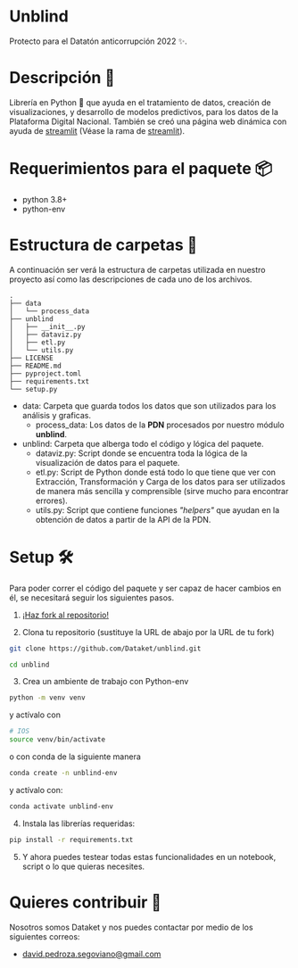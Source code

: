 # Unblind
Protecto para el Datatón anticorrupción 2022 ✨.

# Descripción 📄
Librería en Python 🐍 que ayuda en el tratamiento de datos, creación de visualizaciones, y desarrollo de modelos predictivos, para los datos de la Plataforma Digital Nacional. También se creó una página web dinámica con ayuda de [streamlit](https://streamlit.io/) (Véase la rama de [streamlit](https://github.com/Dataket/unblind/tree/streamlit)).

# Requerimientos para el paquete 📦
- python 3.8+
- python-env

# Estructura de carpetas 📁
A continuación ser verá la estructura de carpetas utilizada en nuestro proyecto así como las descripciones de cada uno de los archivos.

```
.
├── data
│   └── process_data
├── unblind
│   ├── __init__.py
│   ├── dataviz.py
│   ├── etl.py
│   └── utils.py
├── LICENSE
├── README.md
├── pyproject.toml
├── requirements.txt
└── setup.py
```

- data: Carpeta que guarda todos los datos que son utilizados para los análisis y graficas.
	- process_data: Los datos de la __PDN__ procesados por nuestro módulo **unblind**. 
- unblind: Carpeta que alberga todo el código y lógica del paquete.
	- dataviz.py: Script donde se encuentra toda la lógica de la visualización de datos para el paquete.
	- etl.py: Script de Python donde está todo lo que tiene que ver con Extracción, Transformación y Carga de los datos para ser utilizados de manera más sencilla y comprensible (sirve mucho para encontrar errores).
	- utils.py: Script que contiene funciones *"helpers"* que ayudan en la obtención de datos a partir de la API de la PDN.


# Setup 🛠
Para poder correr el código del paquete y ser capaz de hacer cambios en él, se necesitará seguir los siguientes pasos.

1. [¡Haz fork al repositorio!](https://docs.github.com/en/pull-requests/collaborating-with-pull-requests/working-with-forks/about-forks)

2. Clona tu repositorio (sustituye la URL de abajo por la URL de tu fork)
```bash
git clone https://github.com/Dataket/unblind.git

cd unblind
```

3. Crea un ambiente de trabajo con Python-env
```bash
python -m venv venv
```
y actívalo con

```bash
# IOS
source venv/bin/activate
```
o con conda de la siguiente manera
```bash
conda create -n unblind-env
```

y actívalo con:
```bash
conda activate unblind-env
```

4. Instala las librerías requeridas: 
```bash
pip install -r requirements.txt
```

5. Y ahora puedes testear todas estas funcionalidades en un notebook, script o lo que quieras necesites.

# Quieres contribuir 🤔
Nosotros somos Dataket y nos puedes contactar por medio de los siguientes correos:
- david.pedroza.segoviano@gmail.com